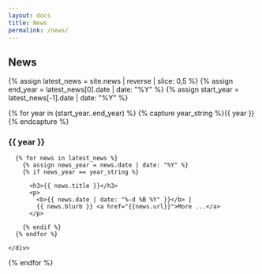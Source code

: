 ```yaml
---
layout: docs
title: News
permalink: /news/
---
```

## News

{% assign latest_news = site.news | reverse | slice: 0,5 %}
{% assign end_year = latest_news[0].date | date: "%Y" %}
{% assign start_year = latest_news[-1].date | date: "%Y" %}

{% for year in (start_year..end_year) %}
  {% capture year_string %}{{ year }}{% endcapture %}
  
  <div class="usa-grid-full">
    <div class="usa-width-one-third">
      <h3>{{ year }}</h3>
    </div>
    <div class="usa-width-two-thirds">
      
      {% for news in latest_news %}
        {% assign news_year = news.date | date: "%Y" %}
        {% if news_year == year_string %}
      
          <h3>{{ news.title }}</h3>
          <p>
            <b>{{ news.date | date: "%-d %B %Y" }}</b> | 
            {{ news.blurb }} <a href="{{news.url}}">More ...</a>
          </p>
      
        {% endif %}
      {% endfor %}
      
    </div>
  </div>
  
{% endfor %}

